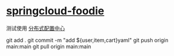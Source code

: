 # [springcloud-foodie](https://github.com/eddie-code/springcloud-foodie)
测试使用 [分布式配置中心](https://github.com/eddie-code/springcloud-foodie/blob/develop/readme/config.md)

git add .
git commit  -m "add ${user,item,cart}yaml"
git push origin main:main
git pull origin main:main

